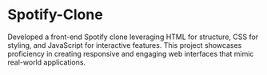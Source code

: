 # Spotify-Clone
Developed a front-end Spotify clone leveraging HTML for structure, CSS for styling, and JavaScript for interactive features. This project showcases proficiency in creating responsive and engaging web interfaces that mimic real-world applications.
